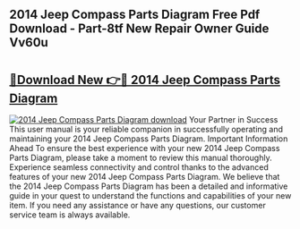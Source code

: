 ## 2014 Jeep Compass Parts Diagram Free Pdf Download - Part-8tf New Repair Owner Guide Vv60u

# <h2><a href="http://dfoyme.blite.top/?on=2014+Jeep+Compass+Parts+Diagram">🔗Download New 👉🔴 2014 Jeep Compass Parts Diagram</a></h2>

[![2014 Jeep Compass Parts Diagram download](https://i.imgur.com/lujVjoI.png)](http://dfoyme.blite.top/?on=2014+Jeep+Compass+Parts+Diagram)
Your Partner in Success This user manual is your reliable companion in successfully operating and maintaining your 2014 Jeep Compass Parts Diagram. Important Information Ahead To ensure the best experience with your new 2014 Jeep Compass Parts Diagram, please take a moment to review this manual thoroughly. Experience seamless connectivity and control thanks to the advanced features of your new 2014 Jeep Compass Parts Diagram. We believe that the 2014 Jeep Compass Parts Diagram has been a detailed and informative guide in your quest to understand the functions and capabilities of your new item. If you need any assistance or have any questions, our customer service team is always available.
